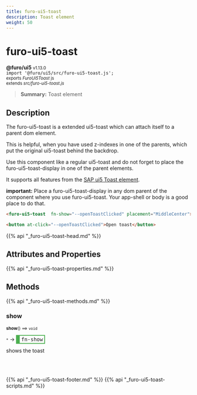 ```yaml
---
title: furo-ui5-toast
description: Toast element
weight: 50
---
```


# furo-ui5-toast
**@furo/ui5** <small>v1.13.0</small>
<br>`import '@furo/ui5/src/furo-ui5-toast.js';`<small>
<br>exports *FuroUi5Toast* js
<br>extends *src/furo-ui5-toast.js*</small>

> **Summary:** Toast element

## Description

The furo-ui5-toast is a extended ui5-toast which can attach itself to a parent dom element.

This is helpful, when you have used z-indexes in one of the parents, which put the original ui5-toast behind the backdrop.

Use this component like a regular ui5-toast and do not forget to place the furo-ui5-toast-display in one of the parent elements.

It supports all features from the [SAP ui5 Toast element](https://sap.github.io/ui5-webcomponents/playground/components/Toast/).

**important:** Place a furo-ui5-toast-display in any dom parent of the component where you use furo-ui5-toast. Your app-shell or body is a good place to do that.

```html
<furo-ui5-toast  fn-show="--openToastClicked" placement="MiddleCenter">Content</furo-ui5-toast>

<button at-click="--openToastClicked">Open toast</button>
```

{{% api "_furo-ui5-toast-head.md" %}}

## Attributes and Properties
{{% api "_furo-ui5-toast-properties.md" %}}





## Methods
{{% api "_furo-ui5-toast-methods.md" %}}


### **show**
<small>**show**() ⟹ `void`</small>

<small>`*`</small> →
<span  style="border-width:2px 2px 2px 10px; border-style: solid;border-color:  rgb(76, 175, 80);font-family:monospace; padding:2px 4px;">fn-show</span>

shows the toast

<br><br>





{{% api "_furo-ui5-toast-footer.md" %}}
{{% api "_furo-ui5-toast-scripts.md" %}}
